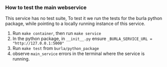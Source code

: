 ### How to test the main webservice

This service has no test suite,
To test it we run the tests for the burla python package, while pointing to a locally running instance of this service.

1. Run `make container`, then run `make service`
2. In the python package, in `__init__.py` ensure `_BURLA_SERVICE_URL = "http://127.0.0.1:5000"`
3. Run `make test` from `burla/python_package`
4. observe `main_service` errors in the terminal where the service is running.